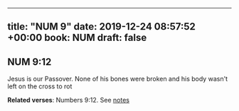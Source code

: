 
---
title: "NUM 9"
date: 2019-12-24 08:57:52 +00:00
book: NUM
draft: false
---

## NUM 9:12

Jesus is our Passover. None of his bones were broken and his body wasn't left on the cross to rot

**Related verses**: Numbers 9:12. See [notes](https://my.bible.com/notes/3326266552013808033)

